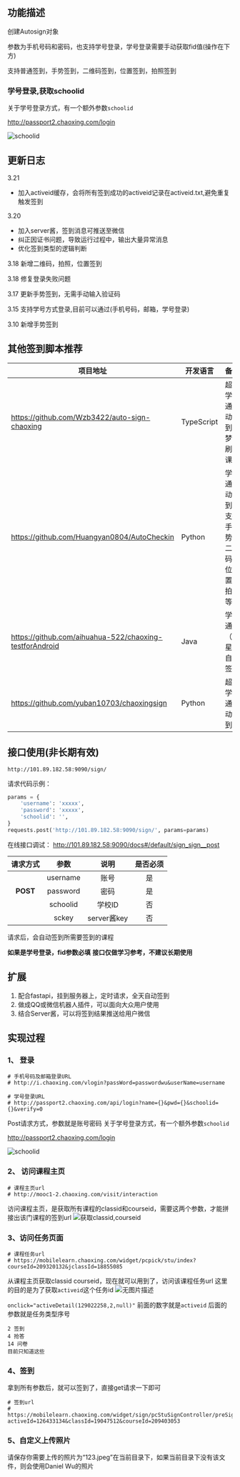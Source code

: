 ## 功能描述

创建Autosign对象

参数为手机号码和密码，也支持学号登录，学号登录需要手动获取fid值(操作在下方)

支持普通签到，手势签到，二维码签到，位置签到，拍照签到

### 学号登录,获取schoolid
关于学号登录方式，有一个额外参数`schoolid`

http://passport2.chaoxing.com/login

![schoolid][5]


## 更新日志

3.21
- 加入activeid缓存，会将所有签到成功的activeid记录在activeid.txt,避免重复触发签到

3.20 
- 加入server酱，签到消息可推送至微信
- 纠正因证书问题，导致运行过程中，输出大量异常消息
- 优化签到类型的逻辑判断

3.18 新增二维码，拍照，位置签到

3.18 修复登录失败问题

3.17 更新手势签到，无需手动输入验证码

3.15 支持学号方式登录,目前可以通过(手机号码，邮箱，学号登录)

3.10 新增手势签到

## 其他签到脚本推荐


| 项目地址                                                | 开发语言   | 备注                                           |
| ------------------------------------------------------- | ---------- | ---------------------------------------------- |
| https://github.com/Wzb3422/auto-sign-chaoxing           | TypeScript | 超星学习通自动签到，梦中刷网课       |
| https://github.com/Huangyan0804/AutoCheckin             | Python     | 学习通自动签到，支持手势，二维码，位置，拍照等 |
| https://github.com/aihuahua-522/chaoxing-testforAndroid | Java       | 学习通（超星）自动签到               |
| https://github.com/yuban10703/chaoxingsign              | Python     | 超星学习通自动签到                   |


## 接口使用(非长期有效)

```
http://101.89.182.58:9090/sign/
```

请求代码示例：
```python
params = {
    'username': 'xxxxx',
    'password': 'xxxxx',
    'schoolid': '',
}
requests.post('http://101.89.182.58:9090/sign/', params=params)
```

在线接口调试：
http://101.89.182.58:9090/docs#/default/sign_sign__post


| 请求方式 |   参数   |  说明  | 是否必须 |
| :------: | :------: | :----: | :------: |
|          | username |  账号  |    是    |
|   **POST**   | password |  密码  |    是    |
|          | schoolid | 学校ID |    否    |
| | sckey | server酱key | 否 |


请求后，会自动签到所需要签到的课程

**如果是学号登录，fid参数必填**
**接口仅做学习参考，不建议长期使用**

## 扩展
1. 配合fastapi，挂到服务器上，定时请求，全天自动签到
2. 做成QQ或微信机器人插件，可以面向大众用户使用
3. 结合Server酱，可以将签到结果推送给用户微信

## 实现过程

### 1、 登录
```
# 手机号码及邮箱登录URL
# http://i.chaoxing.com/vlogin?passWord=passwordwu&userName=username

# 学号登录URL
# http://passport2.chaoxing.com/api/login?name={}&pwd={}&schoolid={}&verify=0
```
Post请求方式，参数就是账号密码
关于学号登录方式，有一个额外参数`schoolid`

http://passport2.chaoxing.com/login

![schoolid][5]


### 2、 访问课程主页
```
# 课程主页url
# http://mooc1-2.chaoxing.com/visit/interaction
```
访问课程主页，是获取所有课程的classid和courseid，需要这两个参数，才能拼接出该门课程的签到url
![获取classid,courseid][3]

### 3、访问任务页面
```
# 课程任务url
# https://mobilelearn.chaoxing.com/widget/pcpick/stu/index?courseId=209320132&jclassId=18855085
```
从课程主页获取classid courseid，现在就可以用到了，访问该课程任务url
这里的目的是为了获取`activeid`这个任务id
![无图片描述][4]

`onclick="activeDetail(129022258,2,null)"`
前面的数字就是`activeid` 后面的参数就是任务类型序号
```
2 签到
4 抢答
14 问卷
目前只知道这些
```
### 4、签到

拿到所有参数后，就可以签到了，直接get请求一下即可
```
# 签到url
# https://mobilelearn.chaoxing.com/widget/sign/pcStuSignController/preSign?activeId=126433134&classId=19047512&courseId=209403053
```

### 5、自定义上传照片
请保存你需要上传的照片为“123.jpeg”在当前目录下，如果当前目录下没有该文件，则会使用Daniel Wu的照片

  [1]: http://assets.z2blog.com/imgbed/2020/03/06/20200306880794.png
  [2]: https://www.z2blog.com//usr/uploads/2020/03/493803449.png
  [3]: http://assets.z2blog.com/imgbed/2020/03/06/20200306606197.png
  [4]: http://assets.z2blog.com/imgbed/2020/03/06/20200306740615.png
  [5]: https://ae01.alicdn.com/kf/U99b1d82401c14c2192b3ec5e81fbaa05F.png


